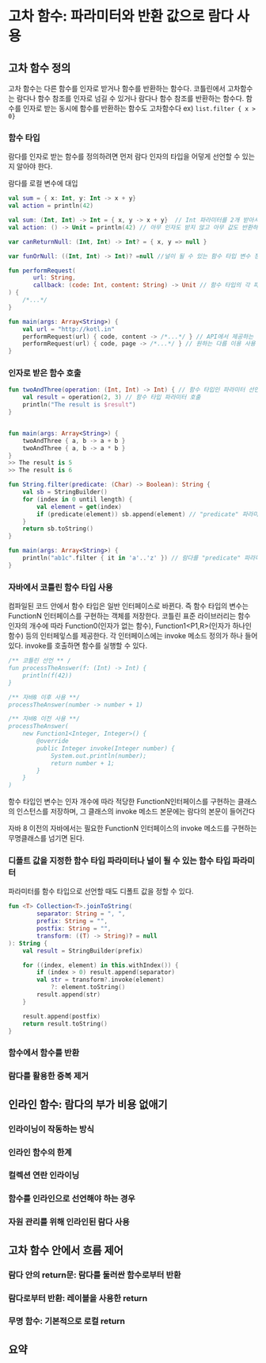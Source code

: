 # 고차 함수: 파라미터와 반환 값으로 람다 사용

## 고차 함수 정의
고차 함수는 다른 함수를 인자로 받거나 함수를 반환하는 함수다.
코틀린에서 고차함수는 람다나 함수 참조를 인자로 넘길 수 있거나 람다나 함수 참조를 반환하는 함수다.
함수를 인자로 받는 동시에 함수를 반환하는 함수도 고차함수다
ex) `list.filter { x > 0}`

### 함수 타입
람다를 인자로 받는 함수를 정의하려면 먼저 람다 인자의 타입을 어덯게 선언할 수 있는지 알아야 한다.

람다를 로컬 변수에 대입
```kotlin
val sum = { x: Int, y: Int -> x + y} 
val action = println(42)
```
```kotlin
val sum: (Int, Int) -> Int = { x, y -> x + y}  // Int 파라미터를 2개 받아서 int 값을 반환하느 는 함수
val action: () -> Unit = println(42) // 아무 인자도 받지 않고 아무 값도 반환하지 않는 함수
```
```kotlin
var canReturnNull: (Int, Int) -> Int? = { x, y => null }
```
```kotlin
var funOrNull: ((Int, Int) -> Int)? =null //널이 될 수 있는 함수 타입 변수 정의
```
```kotlin
fun performRequest(
       url: String,
       callback: (code: Int, content: String) -> Unit // 함수 타입의 각 파라미터에 이름을 붙인다.
) {
    /*...*/
}

fun main(args: Array<String>) {
    val url = "http://kotl.in"
    performRequest(url) { code, content -> /*...*/ } // API에서 제공하는 이름을 람다에 사용할 수 있다
    performRequest(url) { code, page -> /*...*/ } // 원하는 다름 이용 사용 가능
}
```

### 인자로 받은 함수 호출
```kotlin
fun twoAndThree(operation: (Int, Int) -> Int) { // 함수 타입인 파라미터 선언
    val result = operation(2, 3) // 함수 타입 파라미터 호출
    println("The result is $result")
}


fun main(args: Array<String>) {
    twoAndThree { a, b -> a + b }
    twoAndThree { a, b -> a * b }
}
>> The result is 5
>> The result is 6
```
```kotlin
fun String.filter(predicate: (Char) -> Boolean): String {
    val sb = StringBuilder()
    for (index in 0 until length) {
        val element = get(index)
        if (predicate(element)) sb.append(element) // "predicate" 파라미터로 전달받은 함수를 호출
    }
    return sb.toString()
}

fun main(args: Array<String>) {
    println("ab1c".filter { it in 'a'..'z' }) // 람다를 "predicate" 파라미터로 전달
}
```

### 자바에서 코틀린 함수 타입 사용
컴파일된 코드 안에서 함수 타입은 일반 인터페이스로 바뀐다.
즉 함수 타입의 변수는 FunctionN 인터페이스를 구현하는 객체를 저장한다.
코틀린 표준 라이브러리는 함수 인자의 개수에 따라 Function0<R>(인자가 없는 함수), Function1<P1,R>(인자가 하나인 함수) 등의 인터페잏스를 제공한다.
각 인터페이스에는 invoke 메소드 정의가 하나 들어 있다.
invoke를 호출하면 함수를 실행할 수 있다.

```kotlin
/** 코틀린 선언 ** /
fun processTheAnswer(f: (Int) -> Int) {
    println(f(42))
}

/** 자바8 이후 사용 **/
processTheAnswer(number -> number + 1)

/** 자바8 이전 사용 **/
processTheAnswer(
    new Function1<Integer, Integer>() {
        @override
        public Integer invoke(Integer number) {
            System.out.println(number);
            return number + 1;
        }
    }
)
```
함수 타입인 변수는 인자 개수에 따라 적당한 FunctionN인터페이스를 구현하는 클래스의 인스턴스를 저장하며, 그 클래스의 invoke 메소드 본문에는 람다의 본문이 들어간다

자바 8 이전의 자바에서는 필요한 FunctionN 인터페이스의 invoke 메소드를 구현하는 무명클래스를 넘기면 된다.

### 디폴트 값을 지정한 함수 타입 파라미터나 널이 될 수 있는 함수 타입 파라미터
파라미터를 함수 타입으로 선언할 때도 디폴트 값을 정할 수 있다.
```kotlin
fun <T> Collection<T>.joinToString(
        separator: String = ", ",
        prefix: String = "",
        postfix: String = "",
        transform: ((T) -> String)? = null
): String {
    val result = StringBuilder(prefix)

    for ((index, element) in this.withIndex()) {
        if (index > 0) result.append(separator)
        val str = transform?.invoke(element)
            ?: element.toString()
        result.append(str)
    }

    result.append(postfix)
    return result.toString()
}
```

### 함수에서 함수를 반환

### 람다를 활용한 중복 제거


## 인라인 함수: 람다의 부가 비용 없애기

### 인라이닝이 작동하는 방식

### 인라인 함수의 한계

### 컬렉션 연란 인라이닝

### 함수를 인라인으로 선언해야 하는 경우

### 자원 관리를 위해 인라인된 람다 사용


## 고차 함수 안에서 흐름 제어

### 람다 안의 return문: 람다를 둘러싼 함수로부터 반환

### 람다로부터 반환: 레이블을 사용한 return

### 무명 함수: 기본적으로 로컬 return


## 요약
